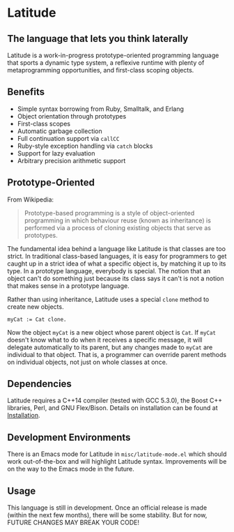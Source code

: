 # Latitude
## The language that lets you think laterally

Latitude is a work-in-progress prototype-oriented programming language
that sports a dynamic type system, a reflexive runtime with plenty of
metaprogramming opportunities, and first-class scoping objects.

## Benefits

 * Simple syntax borrowing from Ruby, Smalltalk, and Erlang
 * Object orientation through prototypes
 * First-class scopes
 * Automatic garbage collection
 * Full continuation support via `callCC`
 * Ruby-style exception handling via `catch` blocks
 * Support for lazy evaluation
 * Arbitrary precision arithmetic support

## Prototype-Oriented

From Wikipedia:

> Prototype-based programming is a style of object-oriented
> programming in which behaviour reuse (known as inheritance) is
> performed via a process of cloning existing objects that serve as
> prototypes.

The fundamental idea behind a language like Latitude is that classes
are too strict. In traditional class-based languages, it is easy for
programmers to get caught up in a strict idea of what a specific
object is, by matching it up to its type. In a prototype language,
everybody is special. The notion that an object can't do something
just because its class says it can't is not a notion that makes sense
in a prototype language.

Rather than using inheritance, Latitude uses a special `clone` method
to create new objects.

    myCat := Cat clone.

Now the object `myCat` is a new object whose parent object is `Cat`.
If `myCat` doesn't know what to do when it receives a specific
message, it will delegate automatically to its parent, but any changes
made to `myCat` are individual to that object. That is, a programmer
can override parent methods on individual objects, not just on whole
classes at once.

## Dependencies

Latitude requires a C++14 compiler (tested with GCC 5.3.0), the Boost
C++ libraries, Perl, and GNU Flex/Bison. Details on installation can
be found
at
[Installation](https://mercerenies.github.io/latitude/tutorial/installing.html).

## Development Environments

There is an Emacs mode for Latitude in `misc/latitude-mode.el` which
should work out-of-the-box and will highlight Latitude syntax.
Improvements will be on the way to the Emacs mode in the future.

## Usage

This language is still in development. Once an official release is
made (within the next few months), there will be some stability. But
for now, FUTURE CHANGES MAY BREAK YOUR CODE!
